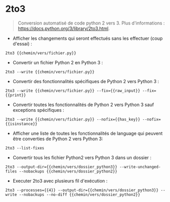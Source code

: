 # 2to3

> Conversion automatisé de code python 2 vers 3.
> Plus d'informations : <https://docs.python.org/3/library/2to3.html>.

- Afficher les changements qui seront effectués sans les effectuer (coup d'essai) :

`2to3 {{chemin/vers/fichier.py}}`

- Convertir un fichier Python 2 en Python 3 :

`2to3 --write {{chemin/vers/fichier.py}}`

- Convertir des fonctionnalités spécifiques de Python 2 vers Python 3 :

`2to3 --write {{chemin/vers/fichier.py}} --fix={{raw_input}} --fix={{print}}`

- Convertir toutes les fonctionnalités de Python 2 vers Python 3 sauf exceptions spécifiques :

`2to3 --write {{chemin/vers/fichier.py}} --nofix={{has_key}} --nofix={{isinstance}}`

- Afficher une liste de toutes les fonctionnalités de language qui peuvent être converties de Python 2 vers Python 3:

`2to3 --list-fixes`

- Convertir tous les fichier Python2 vers Python 3 dans un dossier :

`2to3 --output-dir={{chemin/vers/dossier_python3}} --write-unchanged-files --nobackups {{chemin/vers/dossier_python2}}`

- Executer 2to3 avec plusieurs fil d'exécution :

`2to3 --processes={{4}} --output-dir={{chemin/vers/dossier_python3}} --write --nobackups --no-diff {{chemin/vers/dossier_python2}}`
